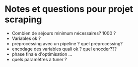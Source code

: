 # Notes et questions pour projet scraping

- Combien de séjours minimum nécessaires? 1000 ? 
- Variables ok ?
- preprocessing avec un pipeline ? quel preprocessing?
- encodage des variables quali ok ? quel enocder???
- phase finale d'optimisation ...
- quels paramètres à tuner ? 